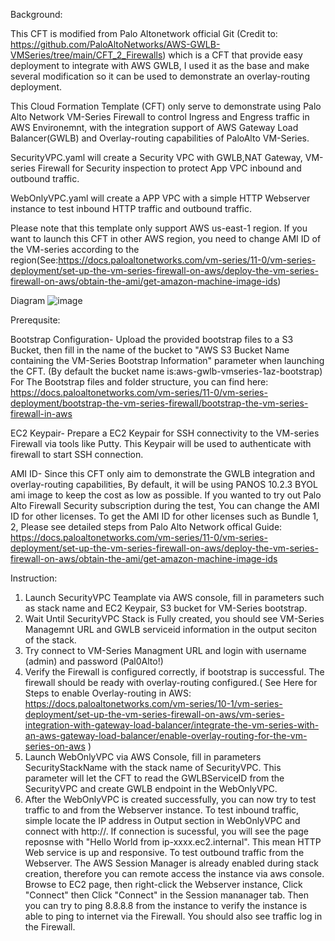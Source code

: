 Background:

This CFT is modified from Palo Altonetwork official Git (Credit to: https://github.com/PaloAltoNetworks/AWS-GWLB-VMSeries/tree/main/CFT_2_Firewalls) which is a CFT that provide easy deployment to integrate with AWS GWLB, I used it as the base and make several modification so it can be used to demonstrate an overlay-routing deployment.

This Cloud Formation Template (CFT) only serve to demonstrate using Palo Alto Network VM-Series Firewall to control Ingress and Engress traffic in AWS Environemnt, with the integration support of AWS Gateway Load Balancer(GWLB) and Overlay-routing capabilities of PaloAlto VM-Series. 

SecurityVPC.yaml will create a Security VPC with GWLB,NAT Gateway, VM-series Firewall for Security inspection to protect App VPC inbound and outbound traffic.

WebOnlyVPC.yaml will create a APP VPC with a simple HTTP Webserver instance to test inbound HTTP traffic and outbound traffic.

Please note that this template only support AWS us-east-1 region. If you want to launch this CFT in other AWS region, you need to change AMI ID of the VM-series according to the region(See:https://docs.paloaltonetworks.com/vm-series/11-0/vm-series-deployment/set-up-the-vm-series-firewall-on-aws/deploy-the-vm-series-firewall-on-aws/obtain-the-ami/get-amazon-machine-image-ids)

Diagram
![image](https://user-images.githubusercontent.com/22727679/208853498-8d8966a7-b9b2-472b-a91a-5cc8a2e70d00.png)

Prerequsite:

Bootstrap Configuration-
Upload the provided bootstrap files to a S3 Bucket, then fill in the name of the bucket to  "AWS S3 Bucket Name containing the VM-Series Bootstrap Information" parameter when launching the CFT. (By default the bucket name is:aws-gwlb-vmseries-1az-bootstrap)
For The Bootstrap files and folder structure, you can find here:
https://docs.paloaltonetworks.com/vm-series/11-0/vm-series-deployment/bootstrap-the-vm-series-firewall/bootstrap-the-vm-series-firewall-in-aws


EC2 Keypair-
Prepare a EC2 Keypair for SSH connectivity to the VM-series Firewall via tools like Putty. 
This Keypair will be used to authenticate with firewall to start SSH connection.

AMI ID-
Since this CFT only aim to demonstrate the GWLB integration and overlay-routing capabilities,
By default, it will be using PANOS 10.2.3 BYOL ami image to keep the cost as low as possible.
If you wanted to try out Palo Alto Firewall Security subscription during the test,
You can change the AMI ID for other licenses.
To get the AMI ID for other licenses such as Bundle 1, 2,
Please see detailed steps from Palo Alto Network offical Guide:
https://docs.paloaltonetworks.com/vm-series/11-0/vm-series-deployment/set-up-the-vm-series-firewall-on-aws/deploy-the-vm-series-firewall-on-aws/obtain-the-ami/get-amazon-machine-image-ids


Instruction:
1. Launch SecurityVPC Teamplate via AWS console, fill in parameters such as stack name and EC2 Keypair, S3 bucket for VM-Series bootstrap.
2. Wait Until SecurityVPC Stack is Fully created, you should see VM-Series Managemnt URL and GWLB serviceid information in the output seciton of the stack.
3. Try connect to VM-Series Managment URL and login with username (admin) and password (Pal0Alto!)
4. Verify the Firewall is configured correctly, if bootstrap is successful. The firewall should be ready with overlay-routing configured.( See Here for Steps to enable Overlay-routing in AWS: https://docs.paloaltonetworks.com/vm-series/10-1/vm-series-deployment/set-up-the-vm-series-firewall-on-aws/vm-series-integration-with-gateway-load-balancer/integrate-the-vm-series-with-an-aws-gateway-load-balancer/enable-overlay-routing-for-the-vm-series-on-aws
)
5. Launch WebOnlyVPC via AWS Console, fill in parameters SecurityStackName with the stack name of SecurityVPC. This parameter will let the CFT to read the GWLBServiceID from the SecurityVPC and create GWLB endpoint in the WebOnlyVPC.
6. After the WebOnlyVPC is created successfully, you can now try to test traffic to and from the Webserver instance.
To test inbound traffic, simple locate the IP address in Output section in WebOnlyVPC and connect with http://<Web Server IP>. If connection is sucessful, you will see the page reposnse with "Hello World from ip-xxxx.ec2.internal". This mean HTTP Web service is up and responsive.
To test outbound traffic from the Webserver. The AWS Session Manager is already enabled during stack creation, therefore you can remote access the instance via aws console. Browse to EC2 page, then right-click the Webserver instance, Click "Connect" then Click "Connect" in the Session mananager tab. Then you can try to ping 8.8.8.8 from the instance to verify the instance is able to ping to internet via the Firewall. You should also see traffic log in the Firewall.
